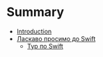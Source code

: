 # Summary

* [Introduction](README.md)
* [Ласкаво просимо до Swift](about_swift.md)
   * [Тур по Swift](chapter1.md)


